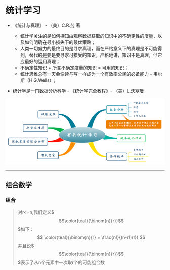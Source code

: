 <script src="http://cdn.mathjax.org/mathjax/latest/MathJax.js?config=default" type="text/javascript"></script>
# 统计学习 #

- 《统计与真理》 - （美）C.R.劳 著
	- 统计学关注的是如何探知由观察数据获取的知识中的不确定性的度量，以及如何明确在最小损失下的最优策略；
	- 人类一切努力的最终目的是寻求真理，而在严格意义下的真理是不可能得到，替代的是要是要寻求可接受的知识。严格地讲，知识不是真理，但它应最好的运用真理；
	- 不确定性知识 + 所含不确定度量的知识 = 可用的知识；
	- 统计思维总有一天会像读与写一样成为一个有效率公民的必备能力 - 韦尔斯（H.G.Wells）;

- 统计学是一门数据分析科学 - 《统计学完全教程》- （美）L.沃塞曼

![](有关统计学习.png)

---

## 组合数学 ##
### 组合 ###

> 对r<=n,我们定义$$$\color{teal}{\binom{n}{r}}$$$如下：
$$
\color{teal}{\binom{n}{r} = \frac{n!}{(n-r!)r!}}
$$
并且说$$$\color{teal}{\binom{n}{r}}$$$表示了从n个元素中一次取r个的可能组合数
